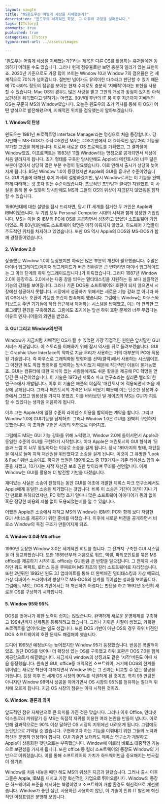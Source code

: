 ```yaml
---
layout: single
title: "MS윈도우는 어떻게 세상을 지배했는가?"
description: "윈도우의 세계적인 확장, 그 이유와 과정을 살펴봅니다."
tags: [ITstory]
comments: true
published: true
categories: ITstory
typora-root-url: ../assets/images

---
```


 '윈도우는 어떻게 세상을 지배했는가?'라는 제목은 다른 OS를 활용하는 유저들에겐 동의하기 어려울 수도 있습니다. 그러나 현재 점유율로만 보면 충분히 일리가 있는 표현이죠. 2020년 기준으로도 가장 많이 쓰이는 Window 10과 Window 7의 점유율은 전 세계적으로 70%가 넘어갑니다. 절반만 넘어가도 유의미한 다수라고 판단할 수 있기 때문에 70~80% 정도의 점유를 보이는 현재 수치로도 충분히 '지배적'이라는 표현을 사용할 수 있습니다. Mac OS의 경우도 많은 사랑을 받고 그만의 개성과 장점이 있지만 아직 보편성을 획득했다고 말하기는 어렵죠. 90년대 후반의 IT 붐 이후 지금까지 지배적인 OS는 꾸준히 MS의 Window였습니다. 오늘은 윈도우의 초기 역사를 통해 이 OS가 어떤 방식으로 발전해왔으며, 지배적인 위치를 점유했는지 알아보겠습니다.

#### 1. Window의 탄생

 윈도우는 1981년 프로젝트명 Interface Manager라는 명칭으로 처음 등장합니다. 당시만해도 MS-DOS가 주력 OS였던 MS는 DOS기반에서 더 효과적인 업무처리 기능을 부가할 고민을 하게됩니다. 이로써 새로운 OS 프로젝트를 기획했고, 그 결과물이 Window였죠. 이프로젝트는 1983년 11월 Window라는 명칭으로 공개되면서 세상에 처음 알려지게 됩니다. 초기 형태를 구축한 당시만해도 Apple의 메킨토시와 너무 닮은 부분이 많아서 상당히 많은 부분 수정이 필요했습니다. 이로 인해서 출시가 상당히 늦어지게 됩니다. 85년 Window 1.0이 등장했지만 Apple의 GUI를 흉내낸 수준이었습니다. GUI 기술에 대해선 후에 자세히 설명하겠지만, 당시 Window로서는 이 기능을 완벽하게 따라하는 것 조차 힘든 수준이었습니다. 초보적인 포인팅과 클릭만 지원했죠.  이 사실을 통해 볼 수 있듯이 당시만해도 MS와 그들의 OS의 위상이 지금같지 않았음을 짐작할 수 있습니다. 

 1980년대에 대한 설명을 잠시 드리자면, 당시 IT 세계를 점거한 두 거인은 Apple과 IBM이었습니다. 두 기업 모두 Personal Computer 시대의 시작과 함께 성장한 기업입니다. MS는 이들 중 IBM의 PC에 OS를 공급하면서 성장하고 있었던 소프트웨어 기업이었죠. 즉 80년대만해도 소프트웨어 혁명은 아직 이뤄지지 않았고, 하드웨어 기업들이 주도적인 위치를 차지하고 있었습니다. 또한 OS 역시 Apple의 DOS와 MS-DOS가 함께 경쟁중이었습니다.

#### 2. Window 2.0 

 상술했듯 Window 1.0이 등장했지만 아직은 많은 부분의 개선이 필요했습니다. 수많은 마이너 업그레이드(메이저 업그레이드가 버젼 전환같은 큰 변화라면 마이너 업그레이드는 그 아래 단계의 하위 업그레이드입니다.)가 이뤄졌습니다. 그러다 1987년 Window 2.0이 등장하죠. 2.0에서는 다중 창을 띄우는 멀티태스킹을 지원하는 등 보다 실질적인 기능의 강화를 보여줍니다. 그러나 기존 DOS용 소프트웨어와 호환이 되지 않으면서 시장에선 성공하지 못합니다. 시장에서 성공하기 위해서는 새로운 기능 강화 뿐 아니라 하위 OS에서도 호환이 가능한 조건이 만족해야 했습니다. 그럼에도 Window는 마우스와 키보드등 주변 기기들에 직접 접근해서 제어하는 시스템을 탑제했고, 이는 더 편리한 프로그래밍 환경을 구축해줬죠. 그럼에도 초기에는 앞선 하위 호환 문제와 너무 무겁다는 이유로 엔지니어들의 외면을 받았죠. 

#### 3. GUI 그리고 Window의 반격

 Window가 지금처럼 지배적인 OS가 될 수 있었던 가장 직접적인 원인은 앞서말한 GUI 서비스 제공입니다. 이 스토리를 이해하기 위해 잠시 역사를 뒤로 돌려보겠습니다. GUI는 Graphic User Interface의 약자로 지금 우리가 사용하는 거의 대부분의 PC에 적용된 기술입니다. 즉 마우스로 그래픽화된 명령어를 선택(클릭)해서 사용하는 시스템이죠. 그 이전만 해도 직접 명령어를 입력하는 방식이었기 때문에 직관적인 이용이 불가능했죠. GUI는 컴퓨터에 대한 지식이 없는 사람들에게도 쉬운 활용을 제공해 PC 혁명을 앞당긴 큰 사건이었습니다. 이 기술은 1973년 제록스 파크 연구소라는 실리콘 밸리의 한 연구소에서 개발됩니다. 이후 이 기술은 애플의 야심작 '매킨토시'에 적용되면서 처음 세상에 공개됩니다. 그러나 매킨토시의 가격은 너무 비쌌기 때문에 이는 단순한 상용화 수준에서 그쳤고 범용성을 가지지 못했죠. 이를 바라보던 빌 게이츠의 MS는 GUI가 히트할 수 있겠다는 생각을 처음하게 됩니다. 

 이후 그는 Apple사에 일정 수준의 라이센스 이용을 합의하는 계약을 합니다. 그리고 Window 1.0에 GUI기능을 탑제하죠. 그러나 Window 1.0은 GUI를 완벽히 구현하지 못했습니다. 이 조악한 구현은 시장의 외면으로 이어지죠. 

 그럼에도 MS는 GUI 기능 강화를 위해 노력했고, Window 2.0에 들어서면서 Apple과 동일한 수준의 GUI를 구현하기 시작합니다. 이때 Apple은 매킨토시의 GUI 형식과 '모습과 느낌'이 너무 동일하다는 이유로 소송을 걸게 됩니다. 당시 189가지의 형태, 패턴등을 예시로 들며 지적 재산권을 위반했다고 소송을 걸게 됩니다. 이것이 그 유명한 'Look & Feel' 위반 소송이죠. 하지만 법원은 189개 요소 중 179가지는 기존 라이센스 합의 수준을 지켰고, 10가지는 지적 재산권 보호 권한 밖이라며 무죄를 선언합니다. 이제 Window는 GUI를 활용해 더 발전할 기반을 다졌습니다. 

 재미있는 사실은 소송이 진행되는 동안 GUI를 애초에 개발한 제록스 파크 연구소에서도 Apple에게 동일한 소송을 제기했다는 것입니다. 비록 이 소송은 기간이 3년이 지나 기간 만료로 취하되었지만, PC 혁명 초기 얼마나 많은 소프트웨어 아이디어가 동의 없이 혹은 정당한 비용의 지불 없이 도용되었는지를 알 수 있습니다. 

 어쨌든 Apple은 소송에서 패하고 MS의 Window는 IBM의 PC와 함께 보다 저렴한 GUI 서비스를 제공하기 위한 준비를 마쳤습니다. 이후에 새로운 버젼을 공개하면서 비로소 Window의 독점 구조가 만들어지게 되죠.

#### 4. Window 3.0과 MS office

 1990년 등장한 Window 3.0은 세계적인 히트를 칩니다. 그 전까지 구축한 GUI 시스템을 더 정교화했습니다. 또한 1989년부터 처음으로 워드, 엑셀, 파워포인트를 묶은 MS office를 제공하기 시작하죠. office는 GUI만큼 큰 반향을 일으킵니다. 그 전까지 사용하던 워드 퍼펙트, 로터스 등을 무찌르며 MS 최초의 킬러 소프트웨어로 자리잡습니다. 또한 2년뒤인 1992년 윈도 3.1 업데이트를 통해 더 완벽해진 멀티태스킹과 가상 메모리, 가상 디바이스 드라이버의 향상으로 MS-DOS의 한계를 뛰어넘는 성과를 보여줍니다. 그럼에도 MS는 DOS 기반에서는 더 혁신하기 어렵다는 판단을 하고 1992년 완전히 새로운 OS를 구상하기 시작합니다.

#### 5. Window 95와 95%

 DOS를 벗어나기 위한 노력이 쉽지는 않았습니다. 완벽하게 새로운 운영체제를 구축하고 1994년까지 신제품을 등록하려고 했습니다. 그러나 기획은 차질이 생겼고, 기획한 프로젝트를 엎어버리는 일도 생깁니다. 또한 DOS 기반이 아닌 OS의 경우 하위 버젼인 DOS 소프트웨어의 호환 문제도 해결해야 했습니다.

 드디어 1995년 예정보다는 늦어졌지만 Window 95가 등장했습니다. 반응은 폭발적이었죠. 일단 DOS를 벗어나 더 확장성 있는 OS를 구축했고 하위 호환은 DOS 7.0을 함께 제공함으로서 해결했습니다. 지금까지 window의 상징과도 같은 '시작'버튼도 이때 처음 등장했습니다. 원숙한 GUI, office등 매력적인 소프트웨어, 거기에 DOS의 한계를 뛰어넘는 새로운 혁신이 더해지면서 Window 95는 그 전과는 비교할 수 없는 성공을 거둡니다. 등장 이후 전 세계 OS 시장의 90%를 석권하게 된 것이죠. 특히 95 만큼은 아니지만 Window 98역시 성공을 이어가면서 OS 시장의 95%를 점유하는 절대적 위치에 오르게 됩니다. 지금 OS 시장의 점유는 이때 시작된 것이죠.

#### 6. Window. 결론과 의미

 앞도적인 점유 자체만으로 큰 의미를 가진 것은 맞습니다. 그러나 이후 Office, 인터넷 익스플로러 끼워팔기 등 MS는 독점적 지위를 이용한 여러 논란을 만들어 냅니다. 이로 인해 결과적으로는 90% 이상 달하던 OS 시장의 지위에선 내려오게 됩니다. 그럼에도 논란만으로 기억될 순 없습니다. 구현하고자 하는 기능을 이뤄내기 위한 그들의 노력과 혁신은 분명히 인정되야 합니다. GUI 기술만 보더라도 제록스 연구소가 개발하고 Apple이 상용화한 것만으로는 부족했습니다. Window에 이르러 비로소 대중적인 기능으로 보편성을 가지게 됩니다. 또한 office 등 킬러 소프트웨어의 등장도 Window의 기반으로 이뤄졌습니다. 이를 통해 소프트웨어의 가치가 하드웨어만큼 중요해지는 변곡점이 생기죠. 

 Window를 처음 내놓을 때만 해도 MS의 위상은 지금과 달랐습니다. 그러나 출시 이후 그들은 Apple, IBM을 재치고 가장 혁신적인 기업으로 뛰어오릅니다. Window의 등장은 하드웨어의 표준을 제시하는 혁명이었고 소프트웨어 개발 환경도 혁신적으로 개선했습니다. Window가 좋던 싫던, 사용하던 사용하지 않던, 이 기술이 인류 IT 발전에 혁신적인 이정표임은 분명해 보입니다.

####  